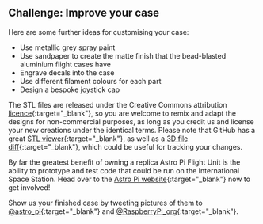 ## Challenge: Improve your case

Here are some further ideas for customising your case:

- Use metallic grey spray paint
- Use sandpaper to create the matte finish that the bead-blasted aluminium flight cases have
- Engrave decals into the case
- Use different filament colours for each part
- Design a bespoke joystick cap

The STL files are released under the Creative Commons attribution [licence](http://creativecommons.org/licenses/by-sa/4.0/){:target="_blank"}, so you are welcome to remix and adapt the designs for non-commercial purposes, as long as you credit us and license your new creations under the identical terms. Please note that GitHub has a great [STL viewer](https://github.com/blog/1465-stl-file-viewing){:target="_blank"}, as well as a [3D file diff](https://github.com/blog/1633-3d-file-diffs){:target="_blank"}, which could be useful for tracking your changes.

By far the greatest benefit of owning a replica Astro Pi Flight Unit is the ability to prototype and test code that could be run on the International Space Station. Head over to the [Astro Pi website](https://astro-pi.org/){:target="_blank"} now to get involved!

Show us your finished case by tweeting pictures of them to [@astro_pi](https://twitter.com/astro_pi){:target="_blank"} and [@RaspberryPi_org](https://twitter.com/Raspberry_Pi){:target="_blank"}.
